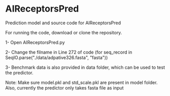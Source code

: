 # AIReceptorsPred

Prediction model and source code for AIReceptorsPred

For running the code, download or clone the repository.

1- Open AIReceptorsPred.py

2- Change the filname in Line 272 of code (for seq_record in SeqIO.parse("./data/adpative326.fasta", "fasta"))

3- Benchmark data is also provided in data folder, which can be used to test the predictor.

Note: Make sure model.pkl and std_scale.pkl are present in model folder. Also, currently the predictor only takes fasta file as input
